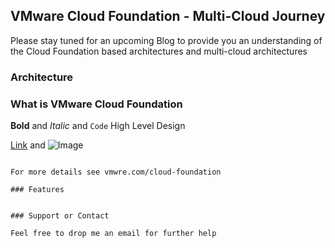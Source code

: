 ## VMware Cloud Foundation - Multi-Cloud Journey 

Please stay tuned for an upcoming Blog to provide you an understanding of the Cloud Foundation based architectures and multi-cloud architectures 

### Architecture

### What is VMware Cloud Foundation 

**Bold** and _Italic_ and `Code` High Level Design 

[Link](url) and ![Image](src)
```

For more details see vmwre.com/cloud-foundation

### Features 


### Support or Contact

Feel free to drop me an email for further help 
